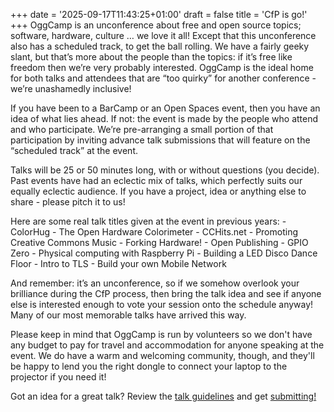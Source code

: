 +++
date = '2025-09-17T11:43:25+01:00'
draft = false
title = 'CfP is go!'
+++
OggCamp is an unconference about free and open source topics; software, hardware, culture … we love it all! Except that this unconference also has a scheduled track, to get the ball rolling. We have a fairly geeky slant, but that’s more about the people than the topics: if it’s free like freedom then we’re very probably interested. OggCamp is the ideal home for both talks and attendees that are “too quirky” for another conference - we’re unashamedly inclusive!

If you have been to a BarCamp or an Open Spaces event, then you have an idea of what lies ahead. If not: the event is made by the people who attend and who participate. We’re pre-arranging a small portion of that participation by inviting advance talk submissions that will feature on the “scheduled track” at the event.

Talks will be 25 or 50 minutes long, with or without questions (you decide). Past events have had an eclectic mix of talks, which perfectly suits our equally eclectic audience. If you have a project, idea or anything else to share - please pitch it to us!

Here are some real talk titles given at the event in previous years: - ColorHug - The Open Hardware Colorimeter - CCHits.net - Promoting Creative Commons Music - Forking Hardware! - Open Publishing - GPIO Zero - Physical computing with Raspberry Pi - Building a LED Disco Dance Floor - Intro to TLS - Build your own Mobile Network

And remember: it’s an unconference, so if we somehow overlook your brilliance during the CfP process, then bring the talk idea and see if anyone else is interested enough to vote your session onto the schedule anyway! Many of our most memorable talks have arrived this way.

Please keep in mind that OggCamp is run by volunteers so we don't have any budget to pay for travel and accommodation for anyone speaking at the event. We do have a warm and welcoming community, though, and they'll be happy to lend you the right dongle to connect your laptop to the projector if you need it!

Got an idea for a great talk? Review the [talk guidelines](/guidelines) and get [submitting!](https://talks.oggcamp.org/oggcamp-2026/)